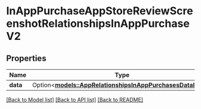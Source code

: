 # InAppPurchaseAppStoreReviewScreenshotRelationshipsInAppPurchaseV2

## Properties

Name | Type | Description | Notes
------------ | ------------- | ------------- | -------------
**data** | Option<[**models::AppRelationshipsInAppPurchasesDataInner**](App_relationships_inAppPurchases_data_inner.md)> |  | [optional]

[[Back to Model list]](../README.md#documentation-for-models) [[Back to API list]](../README.md#documentation-for-api-endpoints) [[Back to README]](../README.md)


